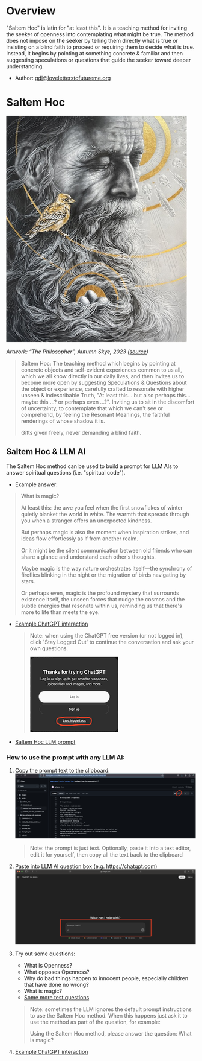 

# Overview
"Saltem Hoc" is latin for "at least this". It is a teaching method for inviting
the seeker of openness into contemplating what might be true. The method does
not impose on the seeker by telling them directly what is true or insisting on a
blind faith to proceed or requiring them to decide what is true. Instead, it 
begins by pointing at something concrete & familiar and then suggesting 
speculations or questions that guide the seeker toward deeper understanding.
* Author: gdl@loveletterstofutureme.org

# Saltem Hoc

![Artwork: “Rose”, Devin Becker, 2017](../../images/the_philosopher-autumn_skye.jpg)

*Artwork: “The Philosopher”, Autumn Skye, 2023 ([source](https://autumnskyeart.com/#/the-philosopher/))*

> Saltem Hoc: The teaching method which begins by pointing at concrete objects
> and self-evident experiences common to us all, which we all know directly in
> our daily lives, and then invites us to become more open by suggesting
> Speculations & Questions about the object or experience, carefully crafted to
> resonate with higher unseen & indescribable Truth, 
> "At least this... but also perhaps this... maybe this ...? or perhaps even ...?".
> Inviting us to sit in the discomfort of uncertainty, to contemplate that which
> we can't see or comprehend, by feeling the Resonant Meanings, the faithful 
> renderings of whose shadow it is.
> 
> Gifts given freely, never demanding a blind faith.

## Saltem Hoc & LLM AI
The Saltem Hoc method can be used to build a prompt for LLM AIs to answer spiritual
questions (i.e. "spiritual code").
* Example answer:
> What is magic?
>
> At least this: the awe you feel when the first snowflakes of winter quietly
> blanket the world in white. The warmth that spreads through you when a
> stranger offers an unexpected kindness.
> 
> But perhaps magic is also the moment when inspiration strikes, and ideas flow
> effortlessly as if from another realm.
> 
> Or it might be the silent communication between old friends who can share a
> glance and understand each other's thoughts.
> 
> Maybe magic is the way nature orchestrates itself—the synchrony of fireflies
> blinking in the night or the migration of birds navigating by stars. 
> 
> Or perhaps even, magic is the profound mystery that surrounds existence
> itself, the unseen forces that nudge the cosmos and the subtle energies that
> resonate within us, reminding us that there's more to life than meets the eye.
* [Example ChatGPT interaction](https://chatgpt.com/share/674f49f7-830c-800f-8af2-459661198f32)
  > Note: when using the ChatGPT free version (or not logged in), click 
  > 'Stay Logged Out' to continue the conversation and ask your own questions.
  > 
  > ![](../../images/saltem_hoc_llm_prompt-screenshot-3.png) 
* [Saltem Hoc LLM prompt](saltem_hoc-llm-prompt.txt)

### How to use the prompt with any LLM AI:

1. Copy the [prompt text](saltem_hoc-llm-prompt.txt) to the clipboard:
![](../../images/saltem_hoc_llm_prompt-screenshot-1.png)
    > Note: the prompt is just text. Optionally, paste it into a text editor,
    edit it for yourself, then copy all the text back to the clipboard 
2. Paste into LLM AI question box (e.g. https://chatgpt.com)
![](../../images/saltem_hoc_llm_prompt-screenshot-2.png)
3. Try out some questions:
    * What is Openness?
    * What opposes Openness?
    * Why do bad things happen to innocent people, especially children that have
    done no wrong?
    * What is magic?
    * [Some more test questions](saltem_hoc-test_questions.txt)
    > Note: sometimes the LLM ignores the default prompt instructions to use the
   > Saltem Hoc method. When this happens just ask it to use the method as part of
   > the question, for example:
   > 
   > Using the Saltem Hoc method, please answer the question: What is magic?

4. [Example ChatGPT interaction](https://chatgpt.com/share/674f49f7-830c-800f-8af2-459661198f32)